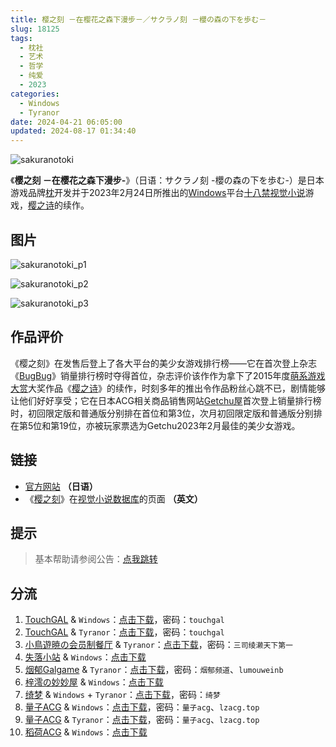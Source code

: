```yaml
---
title: 樱之刻 －在樱花之森下漫步－／サクラノ刻 －櫻の森の下を歩む－
slug: 18125
tags:
  - 枕社
  - 艺术
  - 哲学
  - 纯爱
  - 2023
categories:
  - Windows
  - Tyranor
date: 2024-04-21 06:05:00
updated: 2024-08-17 01:34:40
---
```


![sakuranotoki](https://static.saop.cc/vns/img/sakuranotoki.webp)

《**樱之刻 －在樱花之森下漫步-**》（日语：サクラノ刻 -櫻の森の下を歩む-）是日本游戏品牌[枕](https://zh.wikipedia.org/wiki/枕_(遊戲品牌))开发并于2023年2月24日所推出的[Windows](https://zh.wikipedia.org/wiki/Windows)平台[十八禁](https://zh.wikipedia.org/wiki/日本成人遊戲)[视觉小说](https://zh.wikipedia.org/wiki/视觉小说)游戏，[樱之诗](https://zh.wikipedia.org/wiki/櫻之詩)的续作。

<!--more-->

## 图片

![sakuranotoki_p1](https://static.saop.cc/vns/img/sakuranotoki_p1.webp)

![sakuranotoki_p2](https://static.saop.cc/vns/img/sakuranotoki_p2.webp)

![sakuranotoki_p3](https://static.saop.cc/vns/img/sakuranotoki_p3.webp)

## 作品评价

《樱之刻》在发售后登上了各大平台的美少女游戏排行榜——它在首次登上杂志《[BugBug](https://zh.wikipedia.org/wiki/BugBug)》销量排行榜时夺得首位，杂志评价该作作为拿下了2015年度[萌系游戏大赏](https://zh.wikipedia.org/wiki/萌系遊戲大賞)大奖作品《[樱之诗](https://zh.wikipedia.org/wiki/櫻之詩)》的续作，时刻多年的推出令作品粉丝心跳不已，剧情能够让他们好好享受；它在日本ACG相关商品销售网站[Getchu屋](https://zh.wikipedia.org/wiki/Getchu)首次登上销量排行榜时，初回限定版和普通版分别排在首位和第3位，次月初回限定版和普通版分别排在第5位和第19位，亦被玩家票选为Getchu2023年2月最佳的美少女游戏。

## 链接

- [官方网站](https://www.makura-soft.com/sakuranotoki/) **（日语）**
- 《[樱之刻](https://vndb.org/v20431)》在[视觉小说数据库](https://zh.wikipedia.org/wiki/視覺小說數據庫)的页面 **（英文）**

## 提示

> 基本帮助请参阅公告：[点我跳转](/)

## 分流

1. [TouchGAL](https://touchgal.net/) & `Windows`：[点击下载](https://pan.touchgal.net/s/vZyAsW)，密码：`touchgal`
2. [TouchGAL](https://touchgal.net/) & `Tyranor`：[点击下载](https://pan.touchgal.net/s/V57GId)，密码：`touchgal`
3. [小鳥遊暁の会员制餐厅](https://t-satoru.top/) & `Tyranor`：[点击下载](https://pan.t-satoru.top/ode5/Galgames/%E3%80%90%E8%87%AA%E5%B0%81%E5%8C%85%E3%80%91%E5%8E%9F%E5%88%9B%E4%BD%9C%E5%93%81/%E6%A8%B1%E4%B9%8B%E5%88%BB)，密码：`三司绫濑天下第一`
4. [失落小站](https://www.shinnku.com/) & `Windows`：[点击下载](https://www.shinnku.com/api/download/0/win/%E6%A8%B1%E4%B9%8B%E5%88%BB.7z)
5. [烟郁Galgame](https://yanyugal.top/) & `Tyranor`：[点击下载](https://yanyugal.top/disk1/%E5%B0%8F%E5%B0%8F%E7%9A%84%E5%88%86%E4%BA%AB%EF%BC%88PC%EF%BC%86%E5%AE%89%E5%8D%93%EF%BC%89/%E5%AE%89%E5%8D%93/ty/%E6%A8%B1%E4%B9%8B%E5%88%BB)，密码：`烟郁频道`、`lumouweinb`
6. [梓澪の妙妙屋](https://zi0.cc/) & `Windows`：[点击下载](https://zi0.cc/d/%2C%E3%80%90ADV-%E5%86%92%E9%99%A9%E6%B8%B8%E6%88%8F%E3%80%91/%E3%80%90PC%E3%80%91%5BADV%5D%5B%E6%9C%BA%E7%BF%BB%5D%E6%A8%B1%E4%B9%8B%E5%88%BB-%E6%BC%AB%E6%AD%A5%E5%9C%A8%E6%A8%B1%E8%8A%B1%E6%A3%AE%E6%9E%97%E4%B8%8B(%E3%82%B5%E3%82%AF%E3%83%A9%E3%83%8E%E5%88%BB%20-%E6%AB%BB%E3%81%AE%E6%A3%AE%E3%81%AE%E4%B8%8B%E3%82%92%E6%AD%A9%E3%82%80-)/%E3%82%B5%E3%82%AF%E3%83%A9%E3%83%8E%E5%88%BB%20-%E6%AB%BB%E3%81%AE%E6%A3%AE%E3%81%AE%E4%B8%8B%E3%82%92%E6%AD%A9%E3%82%80-.zip?sign=UY-bJfPh9qF3oas4BEfsoIIv9mjihJ24QOdMBnz8rXg=:0)
7. [绮梦](https://acgs.one/) & `Windows` + `Tyranor`：[点击下载](https://acgs.one/game/455.html)，密码：`绮梦`
8. [量子ACG](https://lzacg.org/) & `Windows`：[点击下载](https://lzacg.org/7642)，密码：`量子acg`、`lzacg.top`
9. [量子ACG](https://lzacg.org/) & `Tyranor`：[点击下载](https://lzacg.org/7772)，密码：`量子acg`、`lzacg.top`
10. [稻荷ACG](https://amoebi.com/) & `Windows`：[点击下载](https://sakustar.club/art/13317)
